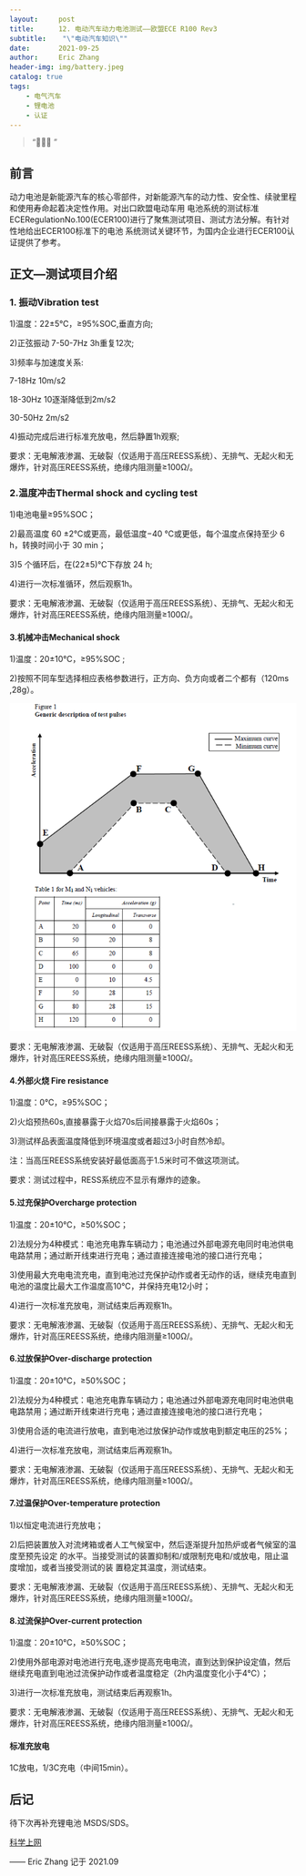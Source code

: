 ```yaml
---
layout:     post
title:      12. 电动汽车动力电池测试——欧盟ECE R100 Rev3
subtitle:    "\"电动汽车知识\""
date:       2021-09-25
author:     Eric Zhang
header-img: img/battery.jpeg
catalog: true
tags:
    - 电气汽车
    - 锂电池
    - 认证
---
```


> “🙉🙉🙉 ”


## 前言

动力电池是新能源汽车的核心零部件，对新能源汽车的动力性、安全性、续驶里程和使用寿命起着决定性作用。对出口欧盟电动车用
电池系统的测试标准ECERegulationNo.100(ECER100)进行了聚焦测试项目、测试方法分解。有针对性地给出ECER100标准下的电池
系统测试关键环节，为国内企业进行ECER100认证提供了参考。


## 正文—测试项目介绍
### 1. 振动Vibration test
1)温度：22±5℃，≥95%SOC,垂直方向;

2)正弦振动 7-50-7Hz 3h重复12次;

3)频率与加速度关系:

7-18Hz 10m/s2

18-30Hz 10逐渐降低到2m/s2

30-50Hz 2m/s2

4)振动完成后进行标准充放电，然后静置1h观察;

要求：无电解液渗漏、无破裂（仅适用于高压REESS系统）、无排气、无起火和无爆炸，针对高压REESS系统，绝缘内阻测量≥100Ω/。

### 2.温度冲击Thermal shock and cycling test
1)电池电量≥95%SOC；

2)最高温度 60 ±2℃或更高，最低温度−40 ℃或更低，每个温度点保持至少 6 h，转换时间小于 30 min；

3)5 个循环后，在(22±5)℃下存放 24 h;

4)进行一次标准循环，然后观察1h。

要求：无电解液渗漏、无破裂（仅适用于高压REESS系统）、无排气、无起火和无爆炸，针对高压REESS系统，绝缘内阻测量≥100Ω/。

#### 3.机械冲击Mechanical shock
1)温度：20±10℃，≥95%SOC ;

2)按照不同车型选择相应表格参数进行，正方向、负方向或者二个都有（120ms ,28g）。

![](/img/ECER100.png)

要求：无电解液渗漏、无破裂（仅适用于高压REESS系统）、无排气、无起火和无爆炸，针对高压REESS系统，绝缘内阻测量≥100Ω/。

#### 4.外部火烧 Fire resistance
1)温度：0℃，≥95%SOC；

2)火焰预热60s,直接暴露于火焰70s后间接暴露于火焰60s；

3)测试样品表面温度降低到环境温度或者超过3小时自然冷却。

注：当高压REESS系统安装好最低面高于1.5米时可不做这项测试。

要求：测试过程中，RESS系统应不显示有爆炸的迹象。

#### 5.过充保护Overcharge protection
1)温度：20±10℃，≥50%SOC；

2)法规分为4种模式：电池充电靠车辆动力；电池通过外部电源充电同时电池供电电路禁用；通过断开线束进行充电；通过直接连接电池的接口进行充电；

3)使用最大充电电流充电，直到电池过充保护动作或者无动作的话，继续充电直到电池的温度比最大工作温度高10℃，并保持充电12小时；

4)进行一次标准充放电，测试结束后再观察1h。

要求：无电解液渗漏、无破裂（仅适用于高压REESS系统）、无排气、无起火和无爆炸，针对高压REESS系统，绝缘内阻测量≥100Ω/。

#### 6.过放保护Over-discharge protection
1)温度：20±10℃，≥50%SOC；

2)法规分为4种模式：电池充电靠车辆动力；电池通过外部电源充电同时电池供电电路禁用；通过断开线束进行充电；通过直接连接电池的接口进行充电；

3)使用合适的电流进行放电，直到电池过放保护动作或放电到额定电压的25%；

4)进行一次标准充放电，测试结束后再观察1h。

要求：无电解液渗漏、无破裂（仅适用于高压REESS系统）、无排气、无起火和无爆炸，针对高压REESS系统，绝缘内阻测量≥100Ω/。

#### 7.过温保护Over-temperature protection
1)以恒定电流进行充放电；

2)后把装置放入对流烤箱或者人工气候室中，然后逐渐提升加热炉或者气候室的温度至预先设定
的水平。当接受测试的装置抑制和/或限制充电和/或放电，阻止温度增加，或者当接受测试的装
置稳定其温度，测试结束。

要求：无电解液渗漏、无破裂（仅适用于高压REESS系统）、无排气、无起火和无爆炸，针对高压REESS系统，绝缘内阻测量≥100Ω/。

#### 8.过流保护Over-current protection
1)温度：20±10℃，≥50%SOC；

2)使用外部电源对电池进行充电,逐步提高充电电流，直到达到保护设定值，然后继续充电直到电池过流保护动作或者温度稳定（2h内温度变化小于4℃）；

3)进行一次标准充放电，测试结束后再观察1h。

要求：无电解液渗漏、无破裂（仅适用于高压REESS系统）、无排气、无起火和无爆炸，针对高压REESS系统，绝缘内阻测量≥100Ω/。

#### 标准充放电
1C放电，1/3C充电（中间15min）。
## 后记

待下次再补充锂电池 MSDS/SDS。

[科学上网](https://justmysocks.net/members/aff.php?aff=10848) 

—— Eric Zhang 记于 2021.09

